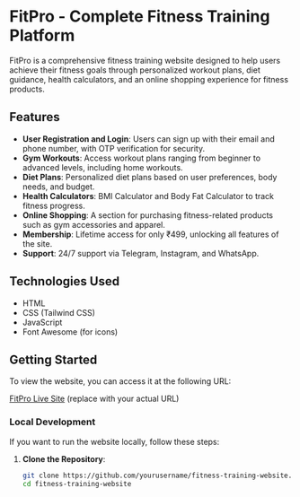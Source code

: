 # FitPro - Complete Fitness Training Platform

FitPro is a comprehensive fitness training website designed to help users achieve their fitness goals through personalized workout plans, diet guidance, health calculators, and an online shopping experience for fitness products.

## Features

- **User  Registration and Login**: Users can sign up with their email and phone number, with OTP verification for security.
- **Gym Workouts**: Access workout plans ranging from beginner to advanced levels, including home workouts.
- **Diet Plans**: Personalized diet plans based on user preferences, body needs, and budget.
- **Health Calculators**: BMI Calculator and Body Fat Calculator to track fitness progress.
- **Online Shopping**: A section for purchasing fitness-related products such as gym accessories and apparel.
- **Membership**: Lifetime access for only ₹499, unlocking all features of the site.
- **Support**: 24/7 support via Telegram, Instagram, and WhatsApp.

## Technologies Used

- HTML
- CSS (Tailwind CSS)
- JavaScript
- Font Awesome (for icons)

## Getting Started

To view the website, you can access it at the following URL:

[FitPro Live Site](https://yourusername.github.io/fitness-training-website/) (replace with your actual URL)

### Local Development

If you want to run the website locally, follow these steps:

1. **Clone the Repository**:
   ```bash
   git clone https://github.com/yourusername/fitness-training-website.git
   cd fitness-training-website
